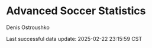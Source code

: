 # Advanced Soccer Statistics
Denis Ostroushko

<!-- gfm -->

Last successful data update: 2025-02-22 23:15:59 CST
